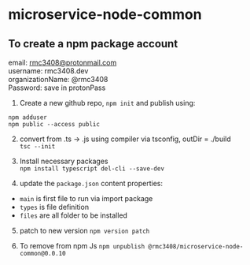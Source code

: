 # microservice-node-common

## To create a npm package account

email: rmc3408@protonmail.com  
username: rmc3408.dev  
organizationName: @rmc3408  
Password: save in protonPass  


1. Create a new github repo, `npm init` and publish using:  
```
npm adduser
npm public --access public
```

2. convert from .ts -> .js using compiler via tsconfig, outDir = ./build  
`tsc --init`

3. Install necessary packages  
`npm install typescript del-cli --save-dev`

4. update the `package.json` content properties:  
  - `main` is first file to run via import package  
  - `types` is file definition  
  - `files` are all folder to be installed

5. patch to new version
`npm version patch`

6. To remove from npm Js
`npm unpublish @rmc3408/microservice-node-common@0.0.10`

